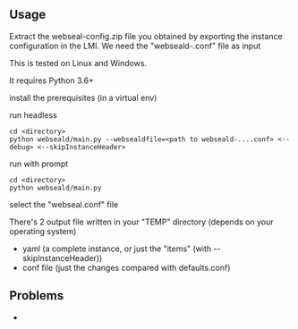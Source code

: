 Usage
------
Extract the webseal-config.zip file you obtained by exporting the instance configuration in the LMI.
We need the "webseald-<instancename>.conf" file as input


This is tested on Linux and Windows.

It requires Python 3.6+

     
install the prerequisites (in a virtual env)

run headless

    cd <directory>
    python webseald/main.py --websealdfile=<path to webseald-....conf> <--debug> <--skipInstanceHeader>
    
 

run with prompt
   
    cd <directory>
    python webseald/main.py


select the "webseal.conf" file

There's 2 output file written in your "TEMP" directory (depends on your operating system)
- yaml (a complete instance, or just the "items" (with --skipInstanceHeader))
- conf file (just the changes compared with defaults.conf)

Problems
-------
- 
